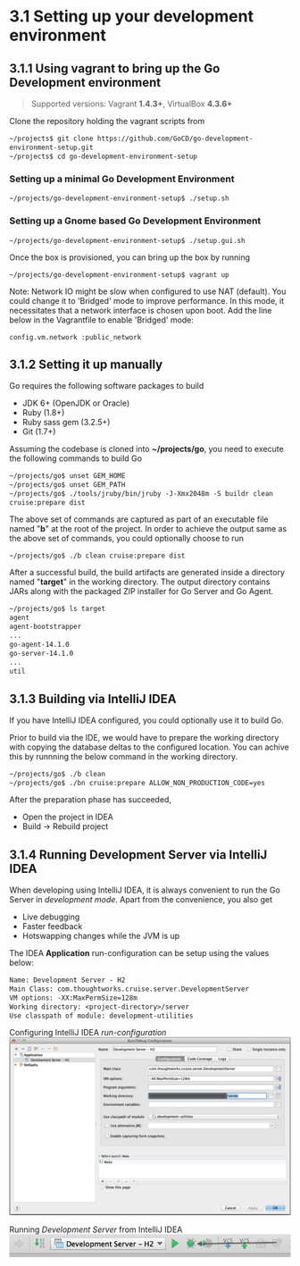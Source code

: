 # 3.1 Setting up your development environment 

## 3.1.1 Using vagrant to bring up the Go Development environment

> Supported versions: Vagrant **1.4.3+**, VirtualBox **4.3.6+**

Clone the repository holding the vagrant scripts from 

```
~/projects$ git clone https://github.com/GoCD/go-development-environment-setup.git
~/projects$ cd go-development-environment-setup
```

### Setting up a minimal Go Development Environment

```
~/projects/go-development-environment-setup$ ./setup.sh
```

### Setting up a Gnome based Go Development Environment

```
~/projects/go-development-environment-setup$ ./setup.gui.sh
```

Once the box is provisioned, you can bring up the box by running

```
~/projects/go-development-environment-setup$ vagrant up
```

Note: Network IO might be slow when configured to use NAT (default). You could change it to 'Bridged' mode to improve performance. In this mode, it necessitates that a network interface is chosen upon boot. Add the line below in the Vagrantfile to enable 'Bridged' mode:

```
config.vm.network :public_network
```


## 3.1.2 Setting it up manually

Go requires the following software packages to build

-   JDK 6+ (OpenJDK or Oracle)
-   Ruby (1.8+)
-   Ruby sass gem (3.2.5+)
-   Git (1.7+)

Assuming the codebase is cloned into **~/projects/go**, you need to execute the
following commands to build Go

```
~/projects/go$ unset GEM_HOME
~/projects/go$ unset GEM_PATH
~/projects/go$ ./tools/jruby/bin/jruby -J-Xmx2048m -S buildr clean cruise:prepare dist
```

The above set of commands are captured as part of an executable file named
"**b**" at the root of the project. In order to achieve the output same as the
above set of commands, you could optionally choose to run

```
~/projects/go$ ./b clean cruise:prepare dist
```

After a successful build, the build artifacts are generated inside a directory
named "**target**" in the working directory. The output directory contains JARs
along with the packaged ZIP installer for Go Server and Go Agent.

```
~/projects/go$ ls target
agent
agent-bootstrapper
...
go-agent-14.1.0
go-server-14.1.0
...
util

```

## 3.1.3 Building via IntelliJ IDEA

If you have IntelliJ IDEA configured, you could optionally use it to build Go. 

Prior to build via the IDE, we would have to prepare the working directory with copying the database deltas to the configured location. You can achive this by runnning the below command in the working directory.

```
~/projects/go$ ./b clean
~/projects/go$ ./bn cruise:prepare ALLOW_NON_PRODUCTION_CODE=yes
```

After the preparation phase has succeeded, 

- Open the project in IDEA
- Build -> Rebuild project

## 3.1.4 Running Development Server via IntelliJ IDEA

When developing using IntelliJ IDEA, it is always convenient to run the Go Server in *development mode*. Apart from the convenience, you also get

- Live debugging
- Faster feedback
- Hotswapping changes while the JVM is up

The IDEA **Application** run-configuration can be setup using the values below:

```
Name: Development Server - H2
Main Class: com.thoughtworks.cruise.server.DevelopmentServer
VM options: -XX:MaxPermSize=128m
Working directory: <project-directory>/server
Use classpath of module: development-utilities
```

Configuring IntelliJ IDEA *run-configuration*
![](idea_run_configuration_development_server.png)

Running *Development Server* from IntelliJ IDEA
![](idea_run_configuration.png)
